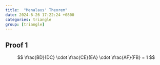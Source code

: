 ```yaml
---
title:  "Menalaus' Theorem"
date: 2024-6-26 17:22:24 +0800
categories: triangle
group: [triangle]
---
```




## Proof 1


$$
 \frac{BD}{DC} \cdot \frac{CE}{EA} \cdot \frac{AF}{FB} = 1
$$

